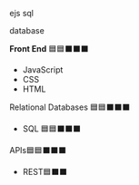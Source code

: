 ejs
sql

database

 **Front End** 🟦🟦⬛⬛⬛
- JavaScript
- CSS
- HTML

Relational Databases 🟦🟦⬛⬛⬛
- SQL 🟦🟦⬛⬛⬛

APIs🟦🟦⬛⬛⬛
- REST🟦⬛⬛